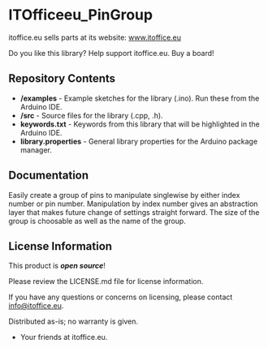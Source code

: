 ITOfficeeu_PinGroup
========================================

  itoffice.eu sells parts at its website: www.itoffice.eu
  
  Do you like this library? Help support itoffice.eu. Buy a board!


Repository Contents
-------------------

* **/examples** - Example sketches for the library (.ino). Run these from the Arduino IDE. 
* **/src** - Source files for the library (.cpp, .h).
* **keywords.txt** - Keywords from this library that will be highlighted in the Arduino IDE. 
* **library.properties** - General library properties for the Arduino package manager. 

Documentation
--------------

Easily create a group of pins to manipulate singlewise by either index number or pin number. Manipulation by index number gives an abstraction layer that makes future change of settings straight forward. The size of the group is choosable as well as the name of the group.


License Information
-------------------

This product is _**open source**_! 

Please review the LICENSE.md file for license information. 

If you have any questions or concerns on licensing, please contact info@itoffice.eu.

Distributed as-is; no warranty is given.

- Your friends at itoffice.eu.
